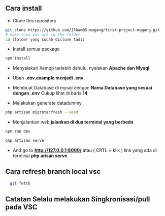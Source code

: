 ## Cara install

-   Clone this repository

```sh
git clone https://github.com/Ilham05-magang/first-project-magang.git
# make sure you are in the folder
cd (folder yang sudah diclone tadi)
```

-   Install semua package

```sh
npm install
```

- Menyalakan Xampp terlebih dahulu, nyalakan **Apache dan Mysql**

- Ubah **.env.example menjadi .env**

- Membuat Database di mysql dengan **Nama Database yang sesuai dengan .env** Cukup lihat di baris **14**


- Melakukan generate datadummy
```sh
php artisan migrate:fresh --seed
```

- Menjalankan web **jalankan di dua terminal yang berbeda**
```sh
npm run dev 
```

```sh
php artisan serve 
```

-   And go to **http://127.0.0.1:8000/**  atau ( CRTL + klik ) link yang ada di terminal **php arisan serve**

## Cara refresh branch local vsc
```sh
  git fetch
```
## Catatan Selalu melakukan Singkronisasi/pull pada VSC
